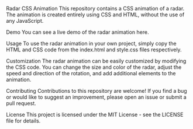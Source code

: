 Radar CSS Animation
This repository contains a CSS animation of a radar. The animation is created entirely using CSS and HTML, without the use of any JavaScript.

Demo
You can see a live demo of the radar animation here.

Usage
To use the radar animation in your own project, simply copy the HTML and CSS code from the index.html and style.css files respectively.

Customization
The radar animation can be easily customized by modifying the CSS code. You can change the size and color of the radar, adjust the speed and direction of the rotation, 
and add additional elements to the animation.

Contributing
Contributions to this repository are welcome! If you find a bug or would like to suggest an improvement, please open an issue or submit a pull request.

License
This project is licensed under the MIT License - see the LICENSE file for details.


